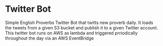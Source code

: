 # Twitter Bot

Simple English Proverbs Twitter Bot that twitts new proverb daily. It loads the tweets from a given S3 bucket and publish it to a given Twitter account. This twitter bot runs on AWS as lambda and triggered prriodically throughout the day via an AWS EventBridge
